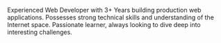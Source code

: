 Experienced Web Developer with 3+ Years building production web applications. Possesses strong technical skills and understanding of the Internet space. Passionate learner, always looking to dive deep into interesting challenges.
